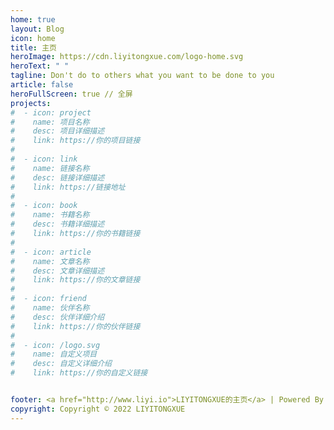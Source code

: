 ```yaml
---
home: true
layout: Blog
icon: home
title: 主页
heroImage: https://cdn.liyitongxue.com/logo-home.svg
heroText: " "
tagline: Don't do to others what you want to be done to you
article: false
heroFullScreen: true // 全屏
projects:
#  - icon: project
#    name: 项目名称
#    desc: 项目详细描述
#    link: https://你的项目链接
#
#  - icon: link
#    name: 链接名称
#    desc: 链接详细描述
#    link: https://链接地址
#
#  - icon: book
#    name: 书籍名称
#    desc: 书籍详细描述
#    link: https://你的书籍链接
#
#  - icon: article
#    name: 文章名称
#    desc: 文章详细描述
#    link: https://你的文章链接
#
#  - icon: friend
#    name: 伙伴名称
#    desc: 伙伴详细介绍
#    link: https://你的伙伴链接
#
#  - icon: /logo.svg
#    name: 自定义项目
#    desc: 自定义详细介绍
#    link: https://你的自定义链接


footer: <a href="http://www.liyi.io">LIYITONGXUE的主页</a> | Powered By <a href="https://vuepress-theme-hope.github.io/v2/" rel="noopener noreferrer" target="_blank">vuepress-theme-hope</a>
copyright: Copyright © 2022 LIYITONGXUE
---
```


<!-- 这是一个博客主页的案例。

要使用此布局，你应该在页面前端设置 `layout: Blog` 和 `home: true`。

相关配置文档请见 [博客主页](https://vuepress-theme-hope.github.io/v2/zh/guide/blog/home/)。
 -->